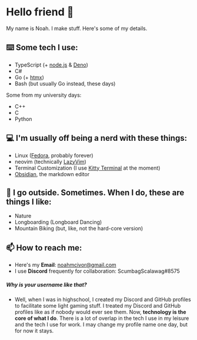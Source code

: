 # Hello friend 👋
My name is Noah. I make stuff. Here's some of my details. 

## ⌨️ Some tech I use: 
- TypeScript (+ [node.js](https://nodejs.org/en) & [Deno](https://deno.com))
- C#
- Go (+ [htmx](https://htmx.org/))
- Bash (but usually Go instead, these days)

Some from my university days:
- C++
- C
- Python

## 💻 I'm usually off being a nerd with these things:
- Linux ([Fedora](https://www.fedoraproject.org/), probably forever)
- neovim (technically [LazyVim](https://www.lazyvim.org/))
- Terminal Customization (I use [Kitty Terminal](https://sw.kovidgoyal.net/kitty/#) at the moment)
- [Obsidian](https://obsidian.md/), the markdown editor

## 🌳 I go outside. Sometimes. When I do, these are things I like:
- Nature
- Longboarding (Longboard Dancing)
- Mountain Biking (but, like, not the hard-core version)

## 📫 How to reach me: 
- Here's my **Email**: noahmcivor@gmail.com
- I use **Discord** frequently for collaboration: ScumbagScalawag#8575

##### Why is your username like that?
- Well, when I was in highschool, I created my Discord and GitHub profiles to facilitate some light gaming stuff. I treated my Discord and GitHub profiles like as if nobody would ever see them. Now, **technology is the core of what I do**. There is a lot of overlap in the tech I use in my leisure and the tech I use for work. I may change my profile name one day, but for now it stays. 

<!--
**ScumbagScalawag/ScumbagScalawag** is a ✨ _special_ ✨ repository because its `README.md` (this file) appears on your GitHub profile.

Here are some ideas to get you started:

- 🔭 I’m currently working on ...
- 🌱 I’m currently learning ...
- 👯 I’m looking to collaborate on ...
- 🤔 I’m looking for help with ...
- 💬 Ask me about ...
- 📫 How to reach me: ...
- 😄 Pronouns: ...
- ⚡ Fun fact: ...
-->
